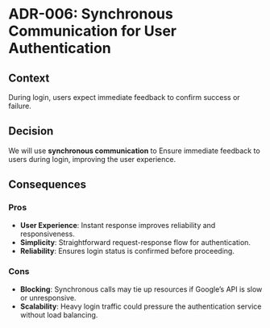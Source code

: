 # ADR-006: Synchronous Communication for User Authentication

## Context

During login, users expect immediate feedback to confirm success or failure.

## Decision

We will use **synchronous communication** to Ensure immediate feedback to users during login, improving the user experience.

## Consequences

### Pros

- **User Experience**: Instant response improves reliability and responsiveness.
- **Simplicity**: Straightforward request-response flow for authentication.
- **Reliability**: Ensures login status is confirmed before proceeding.

### Cons

- **Blocking**: Synchronous calls may tie up resources if Google’s API is slow or unresponsive.
- **Scalability**: Heavy login traffic could pressure the authentication service without load balancing.
